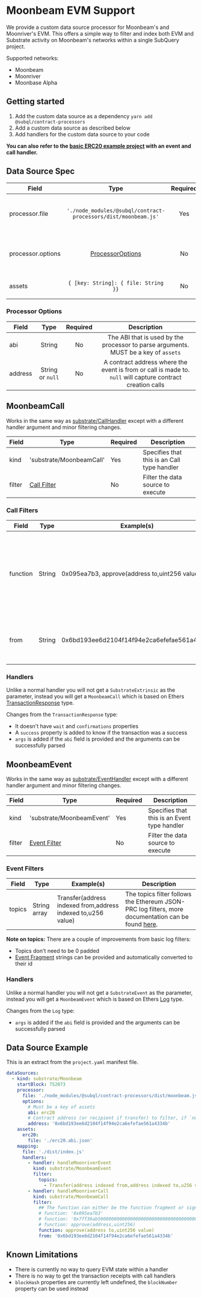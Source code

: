 # Moonbeam EVM Support

We provide a custom data source processor for Moonbeam's and Moonriver's EVM. This offers a simple way to filter and index both EVM and Substrate activity on Moonbeam's networks within a single SubQuery project.

Supported networks:

- Moonbeam
- Moonriver
- Moonbase Alpha

## Getting started

1. Add the custom data source as a dependency `yarn add @subql/contract-processors`
2. Add a custom data source as described below
3. Add handlers for the custom data source to your code

**You can also refer to the [basic ERC20 example project](https://github.com/subquery/subql-starter/tree/moonriver-ds) with an event and call handler.**

## Data Source Spec

| Field             |                              Type                              | Required |                Description                 |
| ----------------- |:--------------------------------------------------------------:|:--------:|:------------------------------------------:|
| processor.file    | `'./node_modules/@subql/contract-processors/dist/moonbeam.js'` |   Yes    | File reference to the data processor code  |
| processor.options |             [ProcessorOptions](#processor-options)             |    No    | Options specific to the Moonbeam Processor |
| assets            |              `{ [key: String]: { file: String }}`              |    No    |     An object of external asset files      |

### Processor Options

| Field   |       Type       | Required |                                                Description                                                 |
| ------- |:----------------:|:--------:|:----------------------------------------------------------------------------------------------------------:|
| abi     |      String      |    No    |            The ABI that is used by the processor to parse arguments. MUST be a key of `assets`             |
| address | String or `null` |    No    | A contract address where the event is from or call is made to. `null` will capture contract creation calls |

## MoonbeamCall

Works in the same way as [substrate/CallHandler](../create/mapping/#call-handler) except with a different handler argument and minor filtering changes.

| Field  | Type                         | Required | Description                                 |
| ------ | ---------------------------- | -------- | ------------------------------------------- |
| kind   | 'substrate/MoonbeamCall'     | Yes      | Specifies that this is an Call type handler |
| filter | [Call Filter](#call-filters) | No       | Filter the data source to execute           |

### Call Filters

| Field    | Type   | Example(s)                                    | Description                                                                                                                                                                      |
| -------- | ------ | --------------------------------------------- | -------------------------------------------------------------------------------------------------------------------------------------------------------------------------------- |
| function | String | 0x095ea7b3, approve(address to,uint256 value) | Either [Function Signature](https://docs.ethers.io/v5/api/utils/abi/fragments/#FunctionFragment) strings or the function `sighash` to filter the function called on the contract |
| from     | String | 0x6bd193ee6d2104f14f94e2ca6efefae561a4334b    | An Ethereum address that sent the transaction                                                                                                                                    |

### Handlers

Unlike a normal handler you will not get a `SubstrateExtrinsic` as the parameter, instead you will get a `MoonbeamCall` which is based on Ethers [TransactionResponse](https://docs.ethers.io/v5/api/providers/types/#providers-TransactionResponse) type.

Changes from the `TransactionResponse` type:

- It doesn't have `wait` and `confirmations` properties
- A `success` property is added to know if the transaction was a success
- `args` is added if the `abi` field is provided and the arguments can be successfully parsed

## MoonbeamEvent

Works in the same way as [substrate/EventHandler](../create/mapping/#event-handler) except with a different handler argument and minor filtering changes.

| Field  | Type                           | Required | Description                                  |
| ------ | ------------------------------ | -------- | -------------------------------------------- |
| kind   | 'substrate/MoonbeamEvent'      | Yes      | Specifies that this is an Event type handler |
| filter | [Event Filter](#event-filters) | No       | Filter the data source to execute            |

### Event Filters

| Field  | Type         | Example(s)                                                   | Description                                                                                                                                      |
| ------ | ------------ | ------------------------------------------------------------ | ------------------------------------------------------------------------------------------------------------------------------------------------ |
| topics | String array | Transfer(address indexed from,address indexed to,u256 value) | The topics filter follows the Ethereum JSON-PRC log filters, more documentation can be found [here](https://docs.ethers.io/v5/concepts/events/). |

<b>Note on topics:</b>
There are a couple of improvements from basic log filters:

- Topics don't need to be 0 padded
- [Event Fragment](https://docs.ethers.io/v5/api/utils/abi/fragments/#EventFragment) strings can be provided and automatically converted to their id

### Handlers

Unlike a normal handler you will not get a `SubstrateEvent` as the parameter, instead you will get a `MoonbeamEvent` which is based on Ethers [Log](https://docs.ethers.io/v5/api/providers/types/#providers-Log) type.

Changes from the `Log` type:

- `args` is added if the `abi` field is provided and the arguments can be successfully parsed

## Data Source Example

This is an extract from the `project.yaml` manifest file.

```yaml
dataSources:
  - kind: substrate/Moonbeam
    startBlock: 752073
    processor:
      file: './node_modules/@subql/contract-processors/dist/moonbeam.js'
      options:
        # Must be a key of assets
        abi: erc20
        # Contract address (or recipient if transfer) to filter, if `null` should be for contract creation
        address: '0x6bd193ee6d2104f14f94e2ca6efefae561a4334b'
    assets:
      erc20:
        file: './erc20.abi.json'
    mapping:
      file: './dist/index.js'
      handlers:
        - handler: handleMoonriverEvent
          kind: substrate/MoonbeamEvent
          filter:
            topics:
              - Transfer(address indexed from,address indexed to,u256 value)
        - handler: handleMoonriverCall
          kind: substrate/MoonbeamCall
          filter:
            ## The function can either be the function fragment or signature
            # function: '0x095ea7b3'
            # function: '0x7ff36ab500000000000000000000000000000000000000000000000000000000'
            # function: approve(address,uint256)
            function: approve(address to,uint256 value)
            from: '0x6bd193ee6d2104f14f94e2ca6efefae561a4334b'
```

## Known Limitations

- There is currently no way to query EVM state within a handler
- There is no way to get the transaction receipts with call handlers
- `blockHash` properties are currently left undefined, the `blockNumber` property can be used instead
